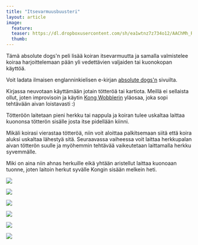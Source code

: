 ```yaml
---
title: "Itsevarmuusbuusteri"
layout: article
image:
  feature:
  teaser: https://dl.dropboxusercontent.com/sh/ea1wtnz7z734o12/AAChMh_RR_9XyUcT3PTYLd5ga/aktivointi/itsevarmuusbuusteri/DS33929-245px.jpg
  thumb:
---
```


Tämä absolute dogs'n peli lisää koiran itsevarmuutta ja samalla valmistelee koiraa harjoittelemaan pään yli vedettävien valjaiden tai kuonokopan käyttöä.

Voit ladata ilmaisen englanninkielisen e-kirjan [absolute dogs'n](https://nbn.absolute-dogs.com/opt-in) sivuilta.

Kirjassa neuvotaan käyttämään jotain tötteröä tai kartiota. Meillä ei sellaista ollut, joten improvisoin ja käytin [Kong Wobblerin](/aktivointilelut/kong-wobbler/) yläosaa, joka sopi tehtävään aivan loistavasti :)

Tötteröön laitetaan pieni herkku tai nappula ja koiran tulee uskaltaa laittaa kuononsa tötterön sisälle josta itse pidellään kiinni.

Mikäli koirasi vierastaa tötteröä, niin voit aloittaa palkitsemaan siitä että koira aluksi uskaltaa lähestyä sitä. Seuraavassa vaiheessa voit laittaa herkkupalan aivan tötterön suulle ja myöhemmin tehtävää vaikeutetaan laittamalla herkku syvemmälle.

Miki on aina niin ahnas herkuille eikä yhtään aristellut laittaa kuonoaan tuonne, joten laitoin herkut syvälle Kongin sisään melkein heti.

[![](https://dl.dropboxusercontent.com/sh/ea1wtnz7z734o12/AABTnkb7-8YBOO77lb8Ri-G6a/aktivointi/itsevarmuusbuusteri/DS33934-800px.jpg)](https://dl.dropboxusercontent.com/sh/ea1wtnz7z734o12/AADTHSV4gbsc3qjm_unGI0j-a/aktivointi/itsevarmuusbuusteri/DS33934.jpg)

[![](https://dl.dropboxusercontent.com/sh/ea1wtnz7z734o12/AABe6FXrjimxgHINIjgDmkrva/aktivointi/itsevarmuusbuusteri/DS33936-800px.jpg)](https://dl.dropboxusercontent.com/sh/ea1wtnz7z734o12/AABlPhPswM3SsYWMWpehz6lSa/aktivointi/itsevarmuusbuusteri/DS33936.jpg)

[![](https://dl.dropboxusercontent.com/sh/ea1wtnz7z734o12/AADrg-LgHotcmcD-KzAYhSfha/aktivointi/itsevarmuusbuusteri/DS33937-800px.jpg)](https://dl.dropboxusercontent.com/sh/ea1wtnz7z734o12/AACw6f1bKj8qW-wGn7HtbBpXa/aktivointi/itsevarmuusbuusteri/DS33937.jpg)

[![](https://dl.dropboxusercontent.com/sh/ea1wtnz7z734o12/AADufBs-_EmPlOGCj53R0Tw5a/aktivointi/itsevarmuusbuusteri/DS33967-800px.jpg)](https://dl.dropboxusercontent.com/sh/ea1wtnz7z734o12/AAAdGHUlO5-bBRZ2D99EbGLca/aktivointi/itsevarmuusbuusteri/DS33967.jpg)

[![](https://dl.dropboxusercontent.com/sh/ea1wtnz7z734o12/AABWa2j6SMsU0-nGg7z4xjrKa/aktivointi/itsevarmuusbuusteri/DS33929-800px.jpg)](https://dl.dropboxusercontent.com/sh/ea1wtnz7z734o12/AAAHHvYCkz1LqJCz_Zg5_Dpca/aktivointi/itsevarmuusbuusteri/DS33929.jpg)

[![](https://dl.dropboxusercontent.com/sh/ea1wtnz7z734o12/AAAkC1dz8hw_1ZaFxlWLe9uEa/aktivointi/itsevarmuusbuusteri/DS33930-800px.jpg)](https://dl.dropboxusercontent.com/sh/ea1wtnz7z734o12/AACj8It1DQQg6lNWGVVUjEERa/aktivointi/itsevarmuusbuusteri/DS33930.jpg)
